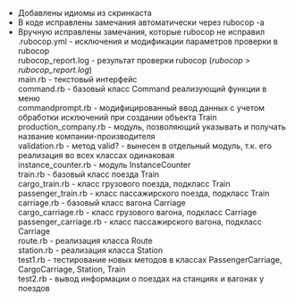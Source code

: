 - Добавлены идиомы из скринкаста
- В коде исправлены замечания автоматически через rubocop -a
- Вручную исправлены замечания, которые rubocop не исправил
\
.rubocop.yml - исключения и модификации параметров проверки в rubocop\
rubocop_report.log - результат проверки rubocop (*rubocop > rubocop_report.log*)\
main.rb - текстовый интерфейс\
command.rb - базовый класс Command реализующий функции в меню\
commandprompt.rb - модифицированный ввод данных с учетом обработки исключений при создании объекта Train\
production_company.rb - модуль, позволяющий указывать и получать название компании-производителя\
validation.rb - метод valid? - вынесен в отдельный модуль, т.к. его реализация во всех классах одинаковая\
instance_counter.rb - модуль InstanceCounter\
train.rb - базовый класс поезда Train\
cargo_train.rb - класс грузового поезда, подкласс Train\
passenger_train.rb - класс пассажирского поезда, подкласс Train\
carriage.rb - базовый класс вагона Carriage\
cargo_carriage.rb - класс грузового вагона, подкласс Carriage\
passenger_carriage.rb - класс пассажирского вагона, подкласс Carriage\
route.rb - реализация класса Route\
station.rb - реализация класса Station\
test1.rb - тестирование новых методов в классах PassengerCarriage, CargoCarriage, Station, Train\
test2.rb - вывод информации о поездах на станциях и вагонах у поездов
